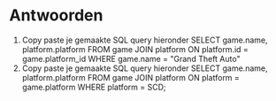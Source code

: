# Antwoorden

1. Copy paste je gemaakte SQL query hieronder
   SELECT game.name, platform.platform FROM game JOIN platform ON platform.id = game.platform_id WHERE game.name = "Grand Theft Auto"
2. Copy paste je gemaakte SQL query hieronder
   SELECT game.name, platform.platform FROM game JOIN platform ON platform = game.platform WHERE platform = SCD;
